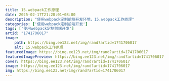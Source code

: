 ```yaml
---
title: 15.webpack工作原理
date: 2025-02-17T21:28:01+08:00
description: "使用webpack定制前端开发环境，15.webpack工作原理"
categories: ['使用webpack定制前端开发']
tags: ['使用webpack定制前端开发']
artid: "1741706017"
image:
    path: https://bing.ee123.net/img/rand?artid=1741706017
    alt: 15.webpack工作原理
featuredImage: https://bing.ee123.net/img/rand?artid=1741706017
featuredImagePreview: https://bing.ee123.net/img/rand?artid=1741706017
cover: https://bing.ee123.net/img/rand?artid=1741706017
image: https://bing.ee123.net/img/rand?artid=1741706017
img: https://bing.ee123.net/img/rand?artid=1741706017
---
```


